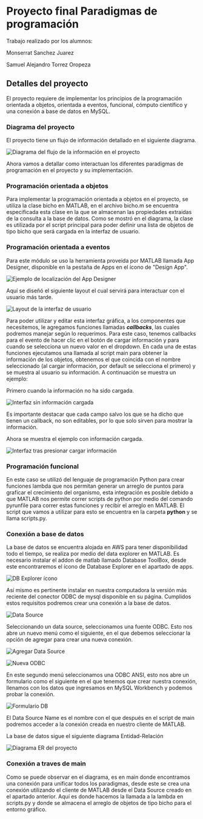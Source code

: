 # Proyecto final Paradigmas de programación

Trabajo realizado por los alumnos:

Monserrat Sanchez Juarez

Samuel Alejandro Torrez Oropeza

## Detalles del proyecto

El proyecto requiere de implementar los principios de la programación orientada a objetos, orientada a eventos, funcional, cómputo científico y una conexión a base de datos en MySQL.

### Diagrama del proyecto

El proyecto tiene un flujo de información detallado en el siguiente diagrama.

![Diagrama del flujo de la información en el proyecto](./img/docs/diagramaproyecto.png)

Ahora vamos a detallar como interactuan los diferentes paradigmas de programación en el proyecto y su implementación.

### Programación orientada a objetos

Para implementar la programación orientada a objetos en el proyecto, se utiliza la clase bicho en MATLAB, en el archivo bicho.m se encuentra especificada esta clase en la que se almacenan las propiedades extraidas de la consulta a la base de datos. Como se mostró en el diagrama, la clase es utilizada por el script principal para poder definir una lista de objetos de tipo bicho que será cargada en la interfaz de usuario.

### Programación orientada a eventos

Para este módulo se uso la herramienta proveida por MATLAB llamada App Designer, disponible en la pestaña de Apps en el ícono de "Design App".

![Ejemplo de localización del App Designer](./img/docs/App_design.PNG)

Aquí se diseñó el siguiente layout el cual servirá para interactuar con el usuario más tarde.

![Layout de la interfaz de usuario](./img/docs/layout_app.PNG)

Para poder utilizar y editar esta interfaz gráfica, a los componentes que necesitemos, le agregamos funciones llamadas **_callbacks_**, las cuales podremos manejar según lo requerimos. Para este caso, tenemos callbacks para el evento de hacer clic en el botón de cargar información y para cuando se selecciona un nuevo valor en el dropdown. En cada una de estas funciones ejecutamos una llamada al script main para obtener la información de los objetos, obtenemos el que coincida con el nombre seleccionado (al cargar información, por default se selecciona el primero) y se muestra al usuario su información. A continuación se muestra un ejemplo:

Primero cuando la información no ha sido cargada.

![Interfaz sin información cargada](./img/docs/gui_ejemplo1.png)

Es importante destacar que cada campo salvo los que se ha dicho que tienen un callback, no son editables, por lo que solo sirven para mostrar la información.

Ahora se muestra el ejemplo con información cargada.

![Interfaz tras presionar cargar información](./img/docs/gui_ejemplo2.png)

### Programación funcional

En este caso se utilizó del lenguaje de programación Python para crear funciones lambda que nos permitan generar un arreglo de puntos para graficar el crecimiento del organismo, esta integración es posible debido a que MATLAB nos permite correr scripts de python por medio del comando pyrunfile para correr estas funciones y recibir el arreglo en MATLAB.
El script que vamos a utilizar para esto se encuentra en la carpeta **python** y se llama scripts.py.

### Conexión a base de datos

La base de datos se encuentra alojada en AWS para tener disponibilidad todo el tiempo, se realiza por medio del data explorer en MATLAB. Es necesario instalar el addon de matlab llamado Database ToolBox, desde este encontraremos el ícono de Database Explorer en el apartado de apps.

![DB Explorer ícono](./img/docs/DBExplorer.PNG)

Así mismo es pertinente instalar en nuestra computadora la versión más reciente del conector ODBC de mysql disponible en su página. Cumplidos estos requisitos podremos crear una conexión a la base de datos.

![Data Source](./img/docs/DataSource.PNG)

Seleccionando un data source, seleccionamos una fuente ODBC. Esto nos abre un nuevo menú como el siguiente, en el que debemos seleccionar la opción de agregar para crear una nueva conexión.

![Agregar Data Source](./img/docs/agregar_source.png)

![Nueva ODBC](./img/docs/nuevaODBC.png)

En este segundo menú seleccionamos una ODBC ANSI, esto nos abre un formulario como el siguiente en el que tenemos que crear nuestra conexión, llenamos con los datos que ingresamos en MySQL Workbench y podemos probar la conexión.

![Formulario DB](./img/docs/conexion.png)

El Data Source Name es el nombre con el que después en el script de main podremos acceder a la conexión creada en nuestro cliente de MATLAB.

La base de datos sigue el siguiente diagrama Entidad-Relación

![Diagrama ER del proyecto](./img/docs/diagramaER.PNG)

### Conexión a traves de main

Como se puede observar en el diagrama, es en main donde encontramos una conexión para unificar todos los paradigmas, desde este se crea una conexión utilizando el cliente de MATLAB desde el Data Source creado en el apartado anterior. Aquí es donde hacemos la llamada a la lambda en scripts.py y donde se almacena el arreglo de objetos de tipo bicho para el entorno gráfico.
